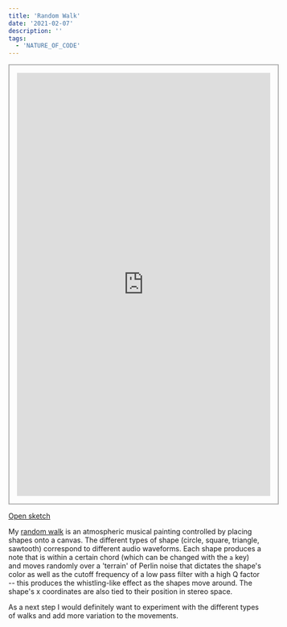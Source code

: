 ```yaml
---
title: 'Random Walk'
date: '2021-02-07'
description: ''
tags:
  - 'NATURE_OF_CODE'
---
```


<iframe style="padding: 15px; border: 2px solid rgba(0,0,0,0.3)" width="100%" height="840" src="https://editor.p5js.org/ejarzo/embed/vbJkNnhZJ"></iframe>

[Open sketch](https://editor.p5js.org/ejarzo/sketches/vbJkNnhZJ)

My [random walk](https://en.wikipedia.org/wiki/Random_walk) is an atmospheric musical painting controlled by placing shapes onto a canvas. The different types of shape (circle, square, triangle, sawtooth) correspond to different audio waveforms. Each shape produces a note that is within a certain chord (which can be changed with the `a` key) and moves randomly over a 'terrain' of Perlin noise that dictates the shape's color as well as the cutoff frequency of a low pass filter with a high Q factor -- this produces the whistling-like effect as the shapes move around. The shape's x coordinates are also tied to their position in stereo space.

As a next step I would definitely want to experiment with the different types of walks and add more variation to the movements.
